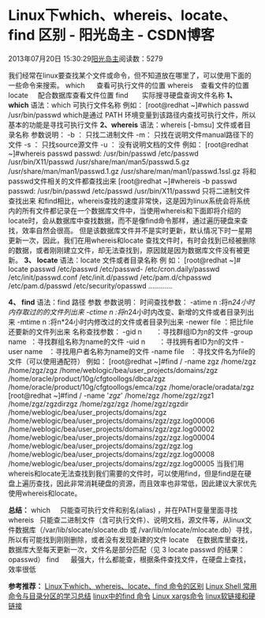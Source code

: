 
# Linux下which、whereis、locate、find 区别 - 阳光岛主 - CSDN博客

2013年07月20日 15:30:29[阳光岛主](https://me.csdn.net/sunboy_2050)阅读数：5279


我们经常在linux要查找某个文件或命令，但不知道放在哪里了，可以使用下面的一些命令来搜索。
which      查看可执行文件的位置
whereis    查看文件的位置
locate     配合数据库查看文件位置
find       实际搜寻硬盘查询文件名称
**1、which**
语法：which 可执行文件名称
例如：
[root@redhat ~]\#which passwd
/usr/bin/passwd
which是通过 PATH 环境变量到该路径内查找可执行文件，所以基本的功能是寻找可执行文件
**2、whereis**
语法：whereis [-bmsu] 文件或者目录名称
参数说明：
-b ： 只找二进制文件
-m： 只找在说明文件manual路径下的文件
-s ： 只找source源文件
-u ： 没有说明文档的文件
例如：
[root@redhat ~]\#whereis passwd
passwd: /usr/bin/passwd /etc/passwd /usr/bin/X11/passwd /usr/share/man/man5/passwd.5.gz /usr/share/man/man1/passwd.1.gz /usr/share/man/man1/passwd.1ssl.gz
将和passwd文件相关的文件都查找出来
[root@redhat ~]\#whereis -b passwd
passwd: /usr/bin/passwd /etc/passwd /usr/bin/X11/passwd
只将二进制文件 查找出来
和find相比，whereis查找的速度非常快，这是因为linux系统会将系统内的所有文件都记录在一个数据库文件中，当使用whereis和下面即将介绍的locate时，会从数据库中查找数据，而不是像find命令那样，通过遍历硬盘来查找，效率自然会很高。
但是该数据库文件并不是实时更新，默认情况下时一星期更新一次，因此，我们在用whereis和locate 查找文件时，有时会找到已经被删除的数据，或者刚刚建立文件，却无法查找到，原因就是因为数据库文件没有被更新。
**3、 locate**
语法：locate 文件或者目录名称
例 如：
[root@redhat ~]\# locate passwd
/etc/passwd
/etc/passwd-
/etc/cron.daily/passwd
/etc/init/passwd.conf
/etc/init.d/passwd
/etc/pam.d/chpasswd
/etc/pam.d/passwd
/etc/security/opasswd
…………

**4、 find**
语法：find 路径 参数
参数说明：
时间查找参数：
-atime n :将n*24小时内存取过的的文件列出来
-ctime n :将n*24小时内改变、新增的文件或者目录列出来
-mtime n :将n*24小时内修改过的文件或者目录列出来
-newer file ：把比file还要新的文件列出来
名称查找参数：
-gid n       ：寻找群组ID为n的文件
-group name  ：寻找群组名称为name的文件
-uid n       ：寻找拥有者ID为n的文件
-user name   ：寻找用户者名称为name的文件
-name file   ：寻找文件名为file的文件（可以使用通配符）
例如：
[root@redhat ~]\#find / -name zgz
/home/zgz
/home/zgz/zgz
/home/weblogic/bea/user_projects/domains/zgz
/home/oracle/product/10g/cfgtoollogs/dbca/zgz
/home/oracle/product/10g/cfgtoollogs/emca/zgz
/home/oracle/oradata/zgz
[root@redhat ~]\#find / -name '*zgz*'
/home/zgz
/home/zgz/zgz1
/home/zgz/zgzdirzgz
/home/zgz/zgz
/home/zgz/zgzdir
/home/weblogic/bea/user_projects/domains/zgz
/home/weblogic/bea/user_projects/domains/zgz/zgz.log00006
/home/weblogic/bea/user_projects/domains/zgz/zgz.log00002
/home/weblogic/bea/user_projects/domains/zgz/zgz.log00004
/home/weblogic/bea/user_projects/domains/zgz/zgz.log
/home/weblogic/bea/user_projects/domains/zgz/zgz.log00008
/home/weblogic/bea/user_projects/domains/zgz/zgz.log00005
当我们用whereis和locate无法查找到我们需要的文件时，可以使用find，但是find是在硬盘上遍历查找，因此非常消耗硬盘的资源，而且效率也非常低，因此建议大家优先使用whereis和locate。

**总结：**
which     只能查可执行文件和别名(alias) ，并在PATH变量里面寻找
whereis   只能查二进制文件（含可执行文件）、说明文档，源文件等，从linux文件数据库（/var/lib/slocate/slocate.db 或 /var/lib/mlocate/mlocate.db）寻找，所以有可能找到刚刚删除，或者没有发现新建的文件
locate    在数据库里查找，数据库大至每天更新一次，文件名是部分匹配（见 3 locate passwd 的结果：opasswd）
find      最强大，什么都能查，根据条件查找文件，在硬盘上查找，效率很低


**参考推荐：**
[Linux下which、whereis、locate、find 命令的区别](http://blog.chinaunix.net/uid-20554039-id-3035417.html)
[Linux Shell 常用命令与目录分区的学习总结](http://blog.csdn.net/sunboy_2050/article/details/5726262)
[linux中的find 命令](http://blog.csdn.net/sunboy_2050/article/details/5937794)
[Linux xargs命令](http://blog.csdn.net/sunboy_2050/article/details/7303501)
[linux软链接和硬链接](http://blog.csdn.net/sunboy_2050/article/details/5666887)



